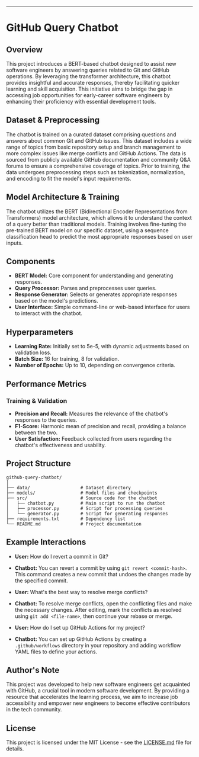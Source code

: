 ---

# GitHub Query Chatbot

## Overview
This project introduces a BERT-based chatbot designed to assist new software engineers by answering queries related to Git and GitHub operations. By leveraging the transformer architecture, this chatbot provides insightful and accurate responses, thereby facilitating quicker learning and skill acquisition. This initiative aims to bridge the gap in accessing job opportunities for early-career software engineers by enhancing their proficiency with essential development tools.

## Dataset & Preprocessing
The chatbot is trained on a curated dataset comprising questions and answers about common Git and GitHub issues. This dataset includes a wide range of topics from basic repository setup and branch management to more complex issues like merge conflicts and GitHub Actions. The data is sourced from publicly available GitHub documentation and community Q&A forums to ensure a comprehensive coverage of topics. Prior to training, the data undergoes preprocessing steps such as tokenization, normalization, and encoding to fit the model's input requirements.

## Model Architecture & Training
The chatbot utilizes the BERT (Bidirectional Encoder Representations from Transformers) model architecture, which allows it to understand the context of a query better than traditional models. Training involves fine-tuning the pre-trained BERT model on our specific dataset, using a sequence classification head to predict the most appropriate responses based on user inputs.

## Components
- **BERT Model:** Core component for understanding and generating responses.
- **Query Processor:** Parses and preprocesses user queries.
- **Response Generator:** Selects or generates appropriate responses based on the model's predictions.
- **User Interface:** Simple command-line or web-based interface for users to interact with the chatbot.

## Hyperparameters
- **Learning Rate:** Initially set to 5e-5, with dynamic adjustments based on validation loss.
- **Batch Size:** 16 for training, 8 for validation.
- **Number of Epochs:** Up to 10, depending on convergence criteria.

## Performance Metrics
### Training & Validation
- **Precision and Recall:** Measures the relevance of the chatbot's responses to the queries.
- **F1-Score:** Harmonic mean of precision and recall, providing a balance between the two.
- **User Satisfaction:** Feedback collected from users regarding the chatbot's effectiveness and usability.

## Project Structure
```
github-query-chatbot/
│
├── data/                   # Dataset directory
├── models/                 # Model files and checkpoints
├── src/                    # Source code for the chatbot
│   ├── chatbot.py          # Main script to run the chatbot
│   ├── processor.py        # Script for processing queries
│   └── generator.py        # Script for generating responses
├── requirements.txt        # Dependency list
└── README.md               # Project documentation
```

## Example Interactions
- **User:** How do I revert a commit in Git?
- **Chatbot:** You can revert a commit by using `git revert <commit-hash>`. This command creates a new commit that undoes the changes made by the specified commit.

- **User:** What's the best way to resolve merge conflicts?
- **Chatbot:** To resolve merge conflicts, open the conflicting files and make the necessary changes. After editing, mark the conflicts as resolved using `git add <file-name>`, then continue your rebase or merge.

- **User:** How do I set up GitHub Actions for my project?
- **Chatbot:** You can set up GitHub Actions by creating a `.github/workflows` directory in your repository and adding workflow YAML files to define your actions.

## Author's Note
This project was developed to help new software engineers get acquainted with GitHub, a crucial tool in modern software development. By providing a resource that accelerates the learning process, we aim to increase job accessibility and empower new engineers to become effective contributors in the tech community.


## License
This project is licensed under the MIT License - see the [LICENSE.md](LICENSE.md) file for details.
